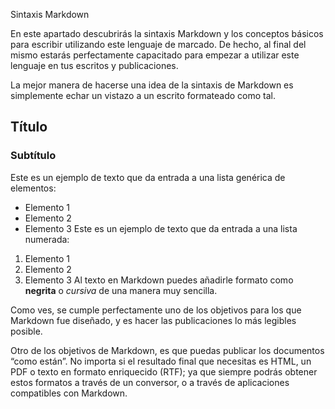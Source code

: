 Sintaxis Markdown

En este apartado descubrirás la sintaxis Markdown y los conceptos básicos para escribir utilizando este lenguaje de marcado. De hecho, al final del mismo estarás perfectamente capacitado para empezar a utilizar este lenguaje en tus escritos y publicaciones.

La mejor manera de hacerse una idea de la sintaxis de Markdown es simplemente echar un vistazo a un escrito formateado como tal.

## Título
### Subtítulo
Este es un ejemplo de texto que da entrada a una lista genérica de elementos:
- Elemento 1
- Elemento 2
- Elemento 3
Este es un ejemplo de texto que da entrada a una lista numerada:
1. Elemento 1
2. Elemento 2
3. Elemento 3
Al texto en Markdown puedes añadirle formato como **negrita** o *cursiva* de una manera muy sencilla.

Como ves, se cumple perfectamente uno de los objetivos para los que Markdown fue diseñado, y es hacer las publicaciones lo más legibles posible.

Otro de los objetivos de Markdown, es que puedas publicar los documentos “como están”. No importa si el resultado final que necesitas es HTML, un PDF o texto en formato enriquecido (RTF); ya que siempre podrás obtener estos formatos a través de un conversor, o a través de aplicaciones compatibles con Markdown.
